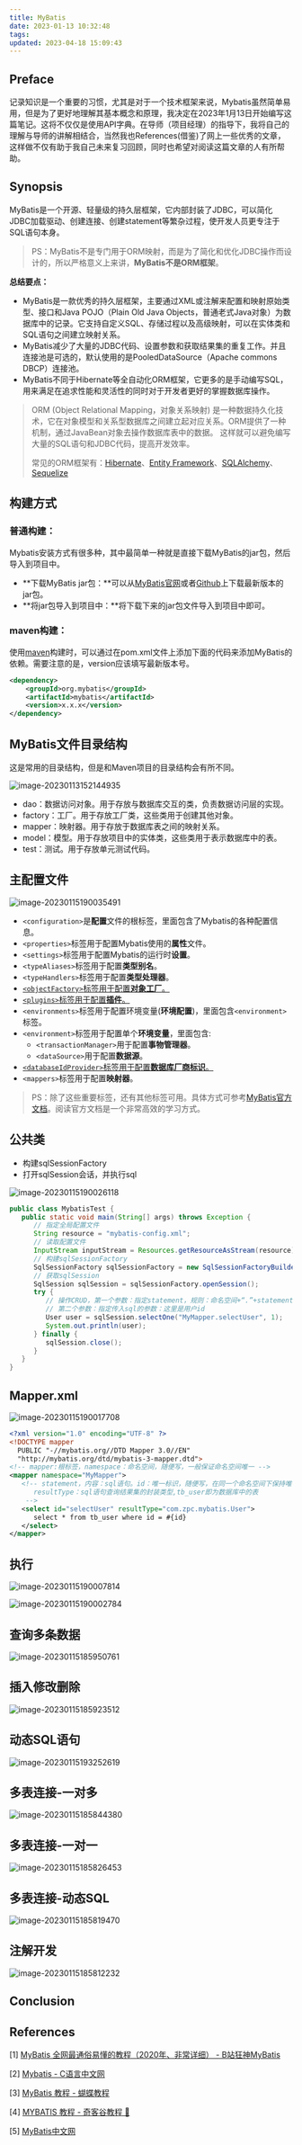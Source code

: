 ```yaml
---
title: MyBatis
date: 2023-01-13 10:32:48
tags:
updated: 2023-04-18 15:09:43
---
```




## Preface

记录知识是一个重要的习惯，尤其是对于一个技术框架来说，Mybatis虽然简单易用，但是为了更好地理解其基本概念和原理，我决定在2023年1月13日开始编写这篇笔记。这将不仅仅是使用API字典。在导师（项目经理）的指导下，我将自己的理解与导师的讲解相结合，当然我也References(借鉴)了网上一些优秀的文章，这样做不仅有助于我自己未来复习回顾，同时也希望对阅读这篇文章的人有所帮助。

## Synopsis

MyBatis是一个开源、轻量级的持久层框架，它内部封装了JDBC，可以简化JDBC加载驱动、创建连接、创建statement等繁杂过程，使开发人员更专注于SQL语句本身。

> PS：MyBatis不是专门用于ORM映射，而是为了简化和优化JDBC操作而设计的，所以严格意义上来讲，**MyBatis不是ORM框架**。

**总结要点：**

* MyBatis是一款优秀的持久层框架，主要通过XML或注解来配置和映射原始类型、接口和Java POJO（Plain Old Java Objects，普通老式Java对象）为数据库中的记录。它支持自定义SQL、存储过程以及高级映射，可以在实体类和SQL语句之间建立映射关系。
* MyBatis减少了大量的JDBC代码、设置参数和获取结果集的重复工作。并且连接池是可选的，默认使用的是PooledDataSource（Apache commons DBCP）连接池。
* MyBatis不同于Hibernate等全自动化ORM框架，它更多的是手动编写SQL，用来满足在追求性能和灵活性的同时对于开发者更好的掌握数据库操作。

> ORM (Object Relational Mapping，对象关系映射) 是一种数据持久化技术，它在对象模型和关系型数据库之间建立起对应关系。ORM提供了一种机制，通过JavaBean对象去操作数据库表中的数据。 这样就可以避免编写大量的SQL语句和JDBC代码，提高开发效率。
>
> 常见的ORM框架有：[Hibernate](https://stackshare.io/hibernate)、[Entity Framework](https://stackshare.io/entity-framework)、[SQLAlchemy](https://stackshare.io/sqlalchemy)、[Sequelize](https://stackshare.io/sequelize)

## 构建方式

### 普通构建：

Mybatis安装方式有很多种，其中最简单一种就是直接下载MyBatis的jar包，然后导入到项目中。

* **下载MyBatis jar包：**可以从[MyBatis官网](http://mybatis.org)或者[Github](https://github.com/mybatis/mybatis-3/releases)上下载最新版本的jar包。
* **将jar包导入到项目中：**将下载下来的jar包文件导入到项目中即可。

### maven构建：

使用[maven](https://mvnrepository.com/)构建时，可以通过在pom.xml文件上添加下面的代码来添加MyBatis的依赖。需要注意的是，version应该填写最新版本号。

~~~xml
<dependency>
    <groupId>org.mybatis</groupId>
    <artifactId>mybatis</artifactId>
    <version>x.x.x</version>
</dependency>
~~~

## MyBatis文件目录结构

这是常用的目录结构，但是和Maven项目的目录结构会有所不同。

![image-20230113152144935](https://wrxinyue.oss-cn-hongkong.aliyuncs.com/img/image-20230113152144935.png)

* dao：数据访问对象。用于存放与数据库交互的类，负责数据访问层的实现。
* factory：工厂。用于存放工厂类，这些类用于创建其他对象。
* mapper：映射器。用于存放于数据库表之间的映射关系。
* model：模型。用于存放项目中的实体类，这些类用于表示数据库中的表。
* test：测试。用于存放单元测试代码。

## 主配置文件

![image-20230115190035491](https://wrxinyue.oss-cn-hongkong.aliyuncs.com/img/image-20230115190035491.png)

* `<configuration>`是**配置**文件的根标签，里面包含了Mybatis的各种配置信息。
* `<properties>`标签用于配置Mybatis使用的**属性**文件。
* `<settings>`标签用于配置Mybatis的运行时**设置**。
* `<typeAliases>`标签用于配置**类型别名**。
* `<typeHandlers>`标签用于配置**类型处理器**。
* <u>`<objectFactory>`标签用于配置**对象工厂**。</u>
* <u>`<plugins>`标签用于配置**插件**。</u>
* `<environments>`标签用于配置环境变量(**环境配置**)，里面包含`<environment>`标签。
* `<environment>`标签用于配置单个**环境变量**，里面包含:
  * `<transactionManager>`用于配置**事物管理器**。
  * `<dataSource>`用于配置**数据源**。
* <u>`<databaseIdProvider>`标签用于配置**数据库厂商标识**。</u>
* `<mappers>`标签用于配置**映射器**。

> PS：除了这些重要标签，还有其他标签可用。具体方式可参考[MyBatis官方文档](https://mybatis.net.cn/configuration.html)。阅读官方文档是一个非常高效的学习方式。

## 公共类

* 构建sqlSessionFactory
* 打开sqlSession会话，并执行sql

![image-20230115190026118](https://wrxinyue.oss-cn-hongkong.aliyuncs.com/img/image-20230115190026118.png)

~~~java
public class MybatisTest {
   public static void main(String[] args) throws Exception {
      // 指定全局配置文件
      String resource = "mybatis-config.xml";
      // 读取配置文件
      InputStream inputStream = Resources.getResourceAsStream(resource);
      // 构建sqlSessionFactory
      SqlSessionFactory sqlSessionFactory = new SqlSessionFactoryBuilder().build(inputStream);
      // 获取sqlSession
      SqlSession sqlSession = sqlSessionFactory.openSession();
      try {
         // 操作CRUD，第一个参数：指定statement，规则：命名空间+“.”+statementId
         // 第二个参数：指定传入sql的参数：这里是用户id
         User user = sqlSession.selectOne("MyMapper.selectUser", 1);
         System.out.println(user);
      } finally {
         sqlSession.close();
      }
   }
}
~~~

## Mapper.xml

![image-20230115190017708](https://wrxinyue.oss-cn-hongkong.aliyuncs.com/img/image-20230115190017708.png)

~~~xml
<?xml version="1.0" encoding="UTF-8" ?>
<!DOCTYPE mapper
  PUBLIC "-//mybatis.org//DTD Mapper 3.0//EN"
  "http://mybatis.org/dtd/mybatis-3-mapper.dtd">
<!-- mapper:根标签，namespace：命名空间，随便写，一般保证命名空间唯一 -->
<mapper namespace="MyMapper">
   <!-- statement，内容：sql语句。id：唯一标识，随便写，在同一个命名空间下保持唯一
      resultType：sql语句查询结果集的封装类型,tb_user即为数据库中的表
    -->
   <select id="selectUser" resultType="com.zpc.mybatis.User">
      select * from tb_user where id = #{id}
   </select>
</mapper>
~~~

## 执行

![image-20230115190007814](https://wrxinyue.oss-cn-hongkong.aliyuncs.com/img/image-20230115190007814.png)

![image-20230115190002784](https://wrxinyue.oss-cn-hongkong.aliyuncs.com/img/image-20230115190002784.png)

## 查询多条数据

![image-20230115185950761](https://wrxinyue.oss-cn-hongkong.aliyuncs.com/img/image-20230115185950761.png)

## 插入修改删除

![image-20230115185923512](https://wrxinyue.oss-cn-hongkong.aliyuncs.com/img/image-20230115185923512.png)

## 动态SQL语句

![image-20230115193252619](https://wrxinyue.oss-cn-hongkong.aliyuncs.com/img/image-20230115193252619.png)

## 多表连接-一对多

![image-20230115185844380](https://wrxinyue.oss-cn-hongkong.aliyuncs.com/img/image-20230115185844380.png)

## 多表连接-一对一

![image-20230115185826453](https://wrxinyue.oss-cn-hongkong.aliyuncs.com/img/image-20230115185826453.png)

## 多表连接-动态SQL

![image-20230115185819470](https://wrxinyue.oss-cn-hongkong.aliyuncs.com/img/image-20230115185819470.png)

## 注解开发

![image-20230115185812232](https://wrxinyue.oss-cn-hongkong.aliyuncs.com/img/image-20230115185812232.png)



## Conclusion

## References

[1] [MyBatis 全网最通俗易懂的教程（2020年、非常详细） - B站狂神MyBatis](https://blog.csdn.net/wanglei19891210/article/details/105653841)

[2] [Mybatis - C语言中文网](http://c.biancheng.net/mybatis/)

[3] [MyBatis 教程 - 蝴蝶教程](https://www.jc2182.com/mybatis/mybatis-jiaocheng.html)

[4] [MYBATIS 教程 - 奇客谷教程 💯](https://www.qikegu.com/docs/1868)

[5] [MyBatis中文网](https://mybatis.net.cn/)

